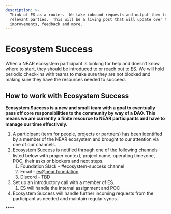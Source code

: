 ```yaml
---
description: >-
  Think of ES as a router.  We take inbound requests and output them to the
  relevant parties.  This will be a living post that will update over time with
  improvements, feedback and more.
---
```


# Ecosystem Success

When a NEAR ecosystem participant is looking for help and doesn’t know where to start, they should be introduced to or reach out to ES.  We will hold periodic check-ins with teams to make sure they are not  blocked and making sure they have the resources needed to succeed.

## **How to work with Ecosystem Success**

**Ecosystem Success is a new and small team with a goal to eventually pass off core responsibilities to the community by way of a DAO. This means we are currently a finite resource to NEAR participants and have to manage our time effectively.**

1. A participant \(term for people, projects or partners\) has been identified by a member of the NEAR ecosystem and brought to our attention via one of our channels.
2. Ecosystem Success is notified through one of the following channels listed below with proper context, project name, operating timezone, POC, their asks or blockers and next steps. 
   1. Foundation Slack - \#ecosystem-success channel
   2. Email - es@near.foundation
   3. Discord - TBD
3. Set up an introductory call with a member of ES.
   1. ES will handle the internal assignment and POC
4. Ecosystem Success will handle further incoming requests from the participant as needed and maintain regular syncs.

\*\*\*\*

